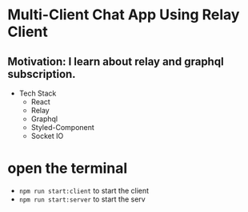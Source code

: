 # Multi-Client Chat App Using Relay Client

## Motivation: I learn about relay and graphql subscription.

- Tech Stack
  - React
  - Relay
  - Graphql
  - Styled-Component
  - Socket IO

# open the terminal

- `npm run start:client` to start the client
- `npm run start:server` to start the serv
